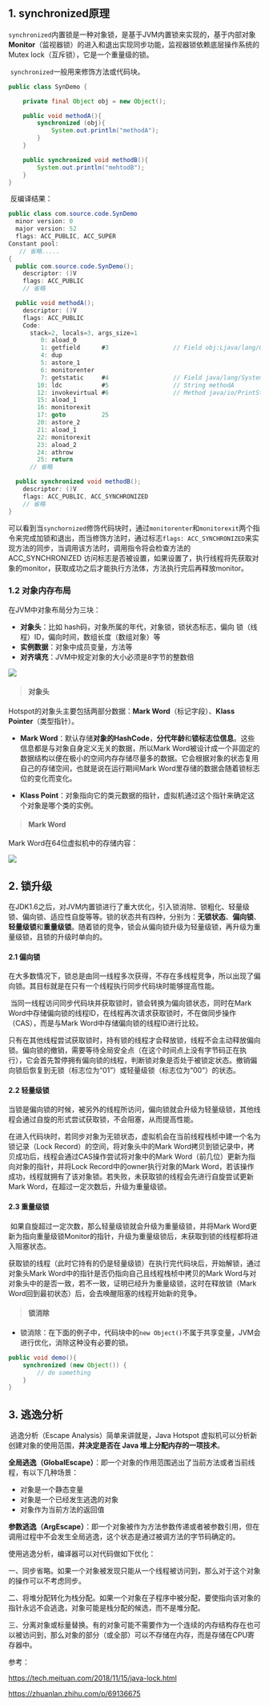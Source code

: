 ## 1. synchronized原理

​		`synchronized`内置锁是一种对象锁，是基于JVM内置锁来实现的，基于内部对象**Monitor**（监视器锁）的进入和退出实现同步功能，监视器锁依赖底层操作系统的Mutex lock（互斥锁），它是一个重量级的锁。

​		`synchronized`一般用来修饰方法或代码块。

```java
public class SynDemo {

    private final Object obj = new Object();

    public void methodA(){
        synchronized (obj){
            System.out.println("methodA");
        }
    }

    public synchronized void methodB(){
        System.out.println("mehtodB");
    }
}
```

​		反编译结果：

```java
public class com.source.code.SynDemo
  minor version: 0
  major version: 52
  flags: ACC_PUBLIC, ACC_SUPER
Constant pool:
   // 省略.....
{
  public com.source.code.SynDemo();
    descriptor: ()V
    flags: ACC_PUBLIC
    // 省略

  public void methodA();
    descriptor: ()V
    flags: ACC_PUBLIC
    Code:
      stack=2, locals=3, args_size=1
         0: aload_0
         1: getfield      #3                  // Field obj:Ljava/lang/Object;
         4: dup
         5: astore_1
         6: monitorenter
         7: getstatic     #4                  // Field java/lang/System.out:Ljava/io/PrintStream;
        10: ldc           #5                  // String methodA
        12: invokevirtual #6                  // Method java/io/PrintStream.println:(Ljava/lang/String;)V
        15: aload_1
        16: monitorexit
        17: goto          25
        20: astore_2
        21: aload_1
        22: monitorexit
        23: aload_2
        24: athrow
        25: return
      // 省略

  public synchronized void methodB();
    descriptor: ()V
    flags: ACC_PUBLIC, ACC_SYNCHRONIZED
    // 省略
}
```

​		可以看到当`synchornized`修饰代码块时，通过`monitorenter`和`monitorexit`两个指令来完成加锁和退出，而当修饰方法时，通过标志`flags: ACC_SYNCHRONIZED`来实现方法的同步，当调用该方法时，调用指令将会检查方法的 ACC_SYNCHRONIZED 访问标志是否被设置，如果设置了，执行线程将先获取对象的monitor，获取成功之后才能执行方法体，方法执行完后再释放monitor。



### 1.2 对象内存布局

在JVM中对象布局分为三块：

- **对象头**：比如 hash码，对象所属的年代，对象锁，锁状态标志，偏向 锁（线程）ID，偏向时间，数组长度（数组对象）等
- **实例数据**：对象中成员变量，方法等
- **对齐填充**：JVM中规定对象的大小必须是8字节的整数倍

![](..\images\bf\obj.png)



> #### 对象头

Hotspot的对象头主要包括两部分数据：**Mark Word**（标记字段）、**Klass Pointer**（类型指针）。

- **Mark Word**：默认存储**对象的HashCode**，**分代年龄**和**锁标志位信息**。这些信息都是与对象自身定义无关的数据，所以Mark Word被设计成一个非固定的数据结构以便在极小的空间内存存储尽量多的数据。它会根据对象的状态复用自己的存储空间，也就是说在运行期间Mark Word里存储的数据会随着锁标志位的变化而变化。

- **Klass Point**：对象指向它的类元数据的指针，虚拟机通过这个指针来确定这个对象是哪个类的实例。



> #### Mark Word

Mark Word在64位虚拟机中的存储内容：

![](D:\JavaNotes\JavaNotes\images\bf\Hotspot-dxt.png)



## 2. 锁升级

​		在JDK1.6之后，对JVM内置锁进行了重大优化，引入锁消除、锁粗化、轻量级锁、偏向锁、适应性自旋等等。锁的状态共有四种，分别为：**无锁状态**、**偏向锁**、**轻量级锁**和**重量级锁**。随着锁的竞争，锁会从偏向锁升级为轻量级锁，再升级为重量级锁，且锁的升级时单向的。

#### 2.1 偏向锁

​		在大多数情况下，锁总是由同一线程多次获得，不存在多线程竞争，所以出现了偏向锁。其目标就是在只有一个线程执行同步代码块时能够提高性能。

​		当同一线程访问同步代码块并获取锁时，锁会转换为偏向锁状态，同时在Mark Word中存储偏向锁的线程ID，在线程再次请求获取锁时，不在做同步操作（CAS），而是与Mark Word中存储偏向锁的线程ID进行比较。

​		只有在其他线程尝试获取锁时，持有锁的线程才会释放锁，线程不会主动释放偏向锁。偏向锁的撤销，需要等待全局安全点（在这个时间点上没有字节码正在执行），它会首先暂停拥有偏向锁的线程，判断锁对象是否处于被锁定状态。撤销偏向锁后恢复到无锁（标志位为“01”）或轻量级锁（标志位为“00”）的状态。



#### 2.2 轻量级锁

​		当锁是偏向锁的时候，被另外的线程所访问，偏向锁就会升级为轻量级锁，其他线程会通过自旋的形式尝试获取锁，不会阻塞，从而提高性能。

​		在进入代码块时，若同步对象为无锁状态，虚拟机会在当前线程栈桢中建一个名为锁记录（Lock Record）的空间，将对象头中的Mark Word拷贝到锁记录中，拷贝成功后，线程会通过CAS操作尝试将对象中的Mark Word（前几位）更新为指向对象的指针，并将Lock Record中的owner执行对象的Mark Word，若该操作成功，线程就拥有了该对象锁。若失败，未获取锁的线程会先进行自旋尝试更新Mark Word，在超过一定次数后，升级为重量级锁。



#### 2.3 重量级锁

​		如果自旋超过一定次数，那么轻量级锁就会升级为重量级锁，并将Mark Word更新为指向重量级锁Monitor的指针，升级为重量级锁后，未获取到锁的线程都将进入阻塞状态。

​		获取锁的线程（此时它持有的仍是轻量级锁）在执行完代码块后，开始解锁，通过对象头Mark Word中的指针是否仍指向自己且线程栈桢中拷贝的Mark Word与对对象头中的是否一致，若不一致，证明已经升为重量级锁，这时在释放锁（Mark Word回到最初状态）后，会去唤醒阻塞的线程开始新的竞争。



> #### 锁消除

- 锁消除：在下面的例子中，代码块中的`new Object()`不属于共享变量，JVM会进行优化，消除这种没有必要的锁。

```java
public void demo(){
    synchronized (new Object()) {
        // do something
    }
}
```



## 3. 逃逸分析

​		逃逸分析（Escape Analysis）简单来讲就是，Java Hotspot 虚拟机可以分析新创建对象的使用范围，**并决定是否在 Java 堆上分配内存的一项技术**。

**全局逃逸（GlobalEscape）**：即一个对象的作用范围逃出了当前方法或者当前线程，有以下几种场景：

- 对象是一个静态变量
- 对象是一个已经发生逃逸的对象
- 对象作为当前方法的返回值

**参数逃逸（ArgEscape）**：即一个对象被作为方法参数传递或者被参数引用，但在调用过程中不会发生全局逃逸，这个状态是通过被调方法的字节码确定的。



使用逃逸分析，编译器可以对代码做如下优化：

一、同步省略。如果一个对象被发现只能从一个线程被访问到，那么对于这个对象的操作可以不考虑同步。

二、将堆分配转化为栈分配。如果一个对象在子程序中被分配，要使指向该对象的指针永远不会逃逸，对象可能是栈分配的候选，而不是堆分配。

三、分离对象或标量替换。有的对象可能不需要作为一个连续的内存结构存在也可以被访问到，那么对象的部分（或全部）可以不存储在内存，而是存储在CPU寄存器中。







参考：

https://tech.meituan.com/2018/11/15/java-lock.html

https://zhuanlan.zhihu.com/p/69136675